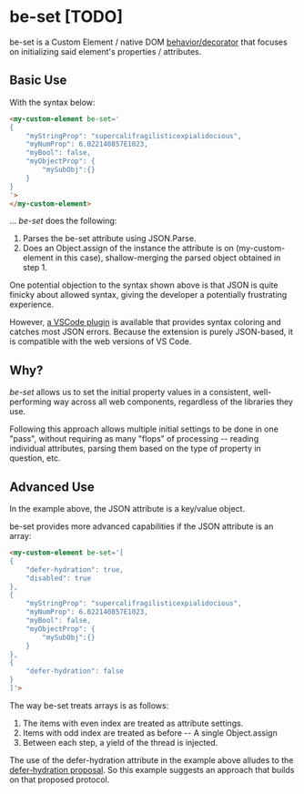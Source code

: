 # be-set [TODO]

be-set is a Custom Element / native DOM [behavior/decorator](https://github.com/bahrus/xtal-decor) that focuses on initializing said element's properties / attributes.

## Basic Use  

With the syntax below:

```html
<my-custom-element be-set='
{
    "myStringProp": "supercalifragilisticexpialidocious",
    "myNumProp": 6.022140857E1023,
    "myBool": false,
    "myObjectProp": {
        "mySubObj":{}
    }
}
'>
</my-custom-element>
```

... *be-set* does the following:

1.  Parses the be-set attribute using JSON.Parse.
2.  Does an Object.assign of the instance the attribute is on (my-custom-element in this case), shallow-merging the parsed object obtained in step 1.

One potential objection to the syntax shown above is that JSON is quite finicky about allowed syntax, giving the developer a potentially frustrating experience.

However, [a VSCode plugin](https://marketplace.visualstudio.com/items?itemName=andersonbruceb.json-in-html) is available that provides syntax coloring and catches most JSON errors.  Because the extension is purely JSON-based, it is compatible with the web versions of VS Code.

## Why?

*be-set* allows us to set the initial property values in a consistent, well-performing way across all web components, regardless of the libraries they use.

Following this approach allows multiple initial settings to be done in one "pass", without requiring as many "flops" of processing -- reading individual attributes, parsing them based on the type of property in question, etc.

## Advanced Use

In the example above, the JSON attribute is a key/value object.

be-set provides more advanced capabilities if the JSON attribute is an array:

```html
<my-custom-element be-set='[
{
    "defer-hydration": true,
    "disabled": true
},
{
    "myStringProp": "supercalifragilisticexpialidocious",
    "myNumProp": 6.022140857E1023,
    "myBool": false,
    "myObjectProp": {
        "mySubObj":{}
    }
},
{
    "defer-hydration": false
}
]'>
```

The way be-set treats arrays is as follows:

1.  The items with even index are treated as attribute settings.
2.  Items with odd index are treated as before -- A single Object.assign
3.  Between each step, a yield of the thread is injected.


The use of the defer-hydration attribute in the example above alludes to the [defer-hydration proposal](https://github.com/webcomponents-cg/community-protocols/blob/defer-hydration/proposals/defer-hydration.md).  So this example suggests an approach that builds on that proposed protocol.




